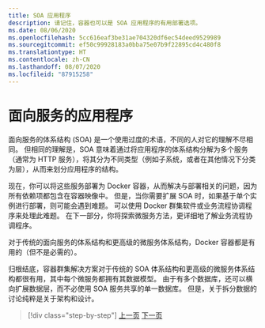 ```yaml
---
title: SOA 应用程序
description: 请记住，容器也可以是 SOA 应用程序的有用部署选项。
ms.date: 08/06/2020
ms.openlocfilehash: 5cc616eaf3be31ae704320df6ec54deed9529989
ms.sourcegitcommit: ef50c99928183a0bba75e07b9f22895cd4c480f8
ms.translationtype: HT
ms.contentlocale: zh-CN
ms.lasthandoff: 08/07/2020
ms.locfileid: "87915258"
---
```

# <a name="service-oriented-applications"></a>面向服务的应用程序

面向服务的体系结构 (SOA) 是一个使用过度的术语，不同的人对它的理解不尽相同。 但相同的理解是，SOA 意味着通过将应用程序的体系结构分解为多个服务（通常为 HTTP 服务），将其分为不同类型（例如子系统，或者在其他情况下分类为层），从而来划分应用程序的结构。

现在，你可以将这些服务部署为 Docker 容器，从而解决与部署相关的问题，因为所有依赖项都包含在容器映像中。 但是，当你需要扩展 SOA 时，如果基于单个实例进行部署，则可能会遇到难题。 可以使用 Docker 群集软件或业务流程协调程序来处理此难题。 在下一部分，你将探索微服务方法，更详细地了解业务流程协调程序。

对于传统的面向服务的体系结构和更高级的微服务体系结构，Docker 容器都是有用的（但不是必需的）。

归根结底，容器群集解决方案对于传统的 SOA 体系结构和更高级的微服务体系结构都很有用，其中每个微服务都拥有其数据模型。 由于有多个数据库，还可以横向扩展数据层，而不必使用 SOA 服务共享的单一数据库。 但是，关于拆分数据的讨论纯粹是关于架构和设计。

>[!div class="step-by-step"]
>[上一页](state-and-data-in-docker-applications.md)
>[下一页](orchestrate-high-scalability-availability.md)
